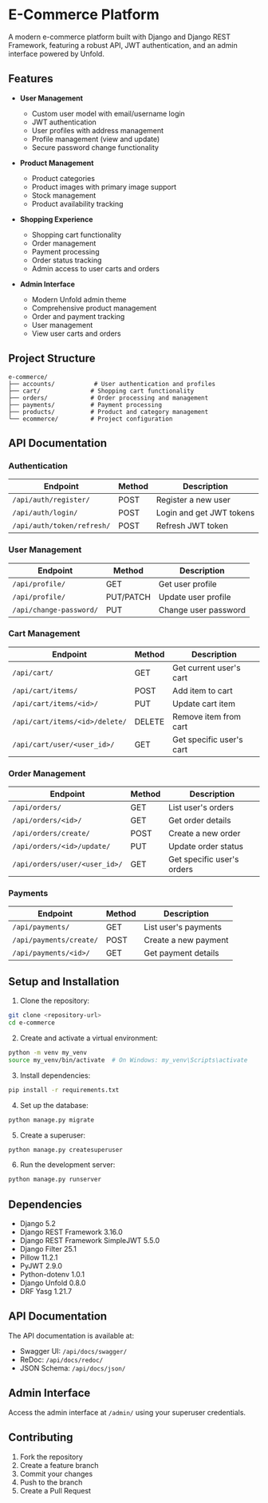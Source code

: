 # E-Commerce Platform

A modern e-commerce platform built with Django and Django REST Framework, featuring a robust API, JWT authentication, and an admin interface powered by Unfold.

## Features

- **User Management**
  - Custom user model with email/username login
  - JWT authentication
  - User profiles with address management
  - Profile management (view and update)
  - Secure password change functionality

- **Product Management**
  - Product categories
  - Product images with primary image support
  - Stock management
  - Product availability tracking

- **Shopping Experience**
  - Shopping cart functionality
  - Order management
  - Payment processing
  - Order status tracking
  - Admin access to user carts and orders

- **Admin Interface**
  - Modern Unfold admin theme
  - Comprehensive product management
  - Order and payment tracking
  - User management
  - View user carts and orders

## Project Structure

```
e-commerce/
├── accounts/           # User authentication and profiles
├── cart/              # Shopping cart functionality
├── orders/            # Order processing and management
├── payments/          # Payment processing
├── products/          # Product and category management
└── ecommerce/         # Project configuration
```

## API Documentation

### Authentication

| Endpoint | Method | Description |
|----------|--------|-------------|
| `/api/auth/register/` | POST | Register a new user |
| `/api/auth/login/` | POST | Login and get JWT tokens |
| `/api/auth/token/refresh/` | POST | Refresh JWT token |

### User Management

| Endpoint | Method | Description |
|----------|--------|-------------|
| `/api/profile/` | GET | Get user profile |
| `/api/profile/` | PUT/PATCH | Update user profile |
| `/api/change-password/` | PUT | Change user password |

### Cart Management

| Endpoint | Method | Description |
|----------|--------|-------------|
| `/api/cart/` | GET | Get current user's cart |
| `/api/cart/items/` | POST | Add item to cart |
| `/api/cart/items/<id>/` | PUT | Update cart item |
| `/api/cart/items/<id>/delete/` | DELETE | Remove item from cart |
| `/api/cart/user/<user_id>/` | GET | Get specific user's cart |

### Order Management

| Endpoint | Method | Description |
|----------|--------|-------------|
| `/api/orders/` | GET | List user's orders |
| `/api/orders/<id>/` | GET | Get order details |
| `/api/orders/create/` | POST | Create a new order |
| `/api/orders/<id>/update/` | PUT | Update order status |
| `/api/orders/user/<user_id>/` | GET | Get specific user's orders |

### Payments

| Endpoint | Method | Description |
|----------|--------|-------------|
| `/api/payments/` | GET | List user's payments |
| `/api/payments/create/` | POST | Create a new payment |
| `/api/payments/<id>/` | GET | Get payment details |

## Setup and Installation

1. Clone the repository:
```bash
git clone <repository-url>
cd e-commerce
```

2. Create and activate a virtual environment:
```bash
python -m venv my_venv
source my_venv/bin/activate  # On Windows: my_venv\Scripts\activate
```

3. Install dependencies:
```bash
pip install -r requirements.txt
```

4. Set up the database:
```bash
python manage.py migrate
```

5. Create a superuser:
```bash
python manage.py createsuperuser
```

6. Run the development server:
```bash
python manage.py runserver
```

## Dependencies

- Django 5.2
- Django REST Framework 3.16.0
- Django REST Framework SimpleJWT 5.5.0
- Django Filter 25.1
- Pillow 11.2.1
- PyJWT 2.9.0
- Python-dotenv 1.0.1
- Django Unfold 0.8.0
- DRF Yasg 1.21.7

## API Documentation

The API documentation is available at:
- Swagger UI: `/api/docs/swagger/`
- ReDoc: `/api/docs/redoc/`
- JSON Schema: `/api/docs/json/`

## Admin Interface

Access the admin interface at `/admin/` using your superuser credentials.

## Contributing

1. Fork the repository
2. Create a feature branch
3. Commit your changes
4. Push to the branch
5. Create a Pull Request
